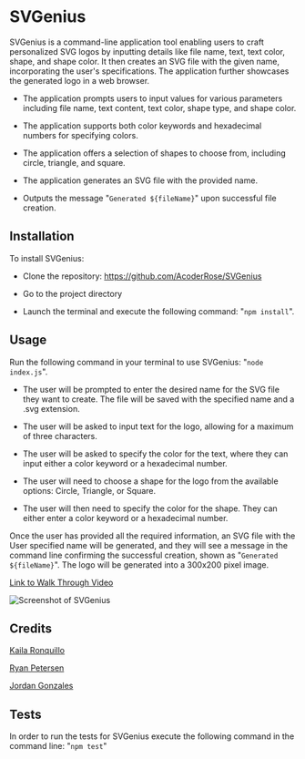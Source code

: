 # SVGenius

SVGenius is a command-line application tool enabling users to craft personalized SVG logos by inputting details like file name, text, text color, shape, and shape color. It then creates an SVG file with the given name, incorporating the user's specifications. The application further showcases the generated logo in a web browser.

- The application prompts users to input values for various parameters including file name, text content, text color, shape type, and shape color.

- The application supports both color keywords and hexadecimal numbers for specifying colors.

- The application offers a selection of shapes to choose from, including circle, triangle, and square.

- The application generates an SVG file with the provided name.

- Outputs the message "`Generated ${fileName}`" upon successful file creation.

## Installation

To install SVGenius:

- Clone the repository: https://github.com/AcoderRose/SVGenius

- Go to the project directory

- Launch the terminal and execute the following command: "`npm install`".

## Usage

Run the following command in your terminal to use SVGenius: "`node index.js`".

- The user will be prompted to enter the desired name for the SVG file they want to create. The file will be saved with the specified name and a .svg extension.

- The user will be asked to input text for the logo, allowing for a maximum of three characters.

- The user will be asked to specify the color for the text, where they can input either a color keyword or a hexadecimal number.

- The user will need to choose a shape for the logo from the available options: Circle, Triangle, or Square.

- The user will then need to specify the color for the shape. They can either enter a color keyword or a hexadecimal number.

Once the user has provided all the required information, an SVG file with the User specified name will be generated, and they will see a message in the command line confirming the successful creation, shown as "`Generated ${fileName}`". The logo will be generated into a 300x200 pixel image.

[Link to Walk Through Video]()

![Screenshot of SVGenius]()

## Credits

[Kaila Ronquillo](https://github.com/girlnotfound)

[Ryan Petersen](https://github.com/RyanPetersen-89)

[Jordan Gonzales](https://github.com/JordanGWiz)

## Tests

In order to run the tests for SVGenius execute the following command in the command line: "`npm test`"
